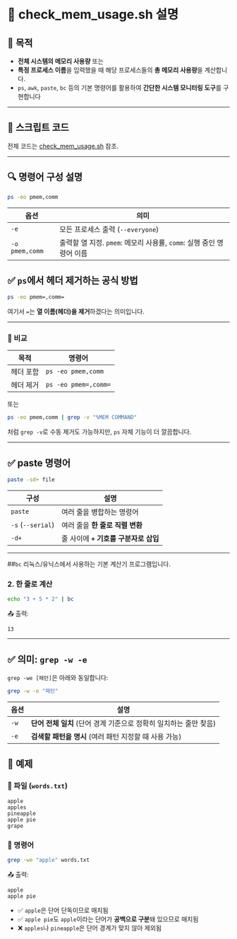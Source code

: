 # 🧠 check_mem_usage.sh 설명

## 📌 목적

- **전체 시스템의 메모리 사용량** 또는
- **특정 프로세스 이름**을 입력했을 때 해당 프로세스들의 **총 메모리 사용량**을 계산합니다.
- `ps`, `awk`, `paste`, `bc` 등의 기본 명령어를 활용하여 **간단한 시스템 모니터링 도구**를 구현합니다

---

## 🧪 스크립트 코드

전체 코드는 [check_mem_usage.sh](../scripts/check_mem_usage.sh) 참조.

---

## 🔍 명령어 구성 설명

```bash
ps -eo pmem,comm
```

| 옵션 | 의미 |
| --- | --- |
| `-e` | 모든 프로세스 출력 (`--everyone`) |
| `-o pmem,comm` | 출력할 열 지정. `pmem`: 메모리 사용률, `comm`: 실행 중인 명령어 이름 |

## ✅ `ps`에서 헤더 제거하는 공식 방법

```bash
ps -eo pmem=,comm=
```

여기서 `=`는 **열 이름(헤더)을 제거**하겠다는 의미입니다.

---

### 📌 비교

| 목적 | 명령어 |
| --- | --- |
| 헤더 포함 | `ps -eo pmem,comm` |
| 헤더 제거 | `ps -eo pmem=,comm=` |

또는

```bash
ps -eo pmem,comm | grep -v "%MEM COMMAND"
```

처럼 `grep -v`로 수동 제거도 가능하지만, `ps` 자체 기능이 더 깔끔합니다.

---

## ✅ paste 명령어

```bash
paste -sd+ file
```

| 구성 | 설명 |
| --- | --- |
| `paste` | 여러 줄을 병합하는 명령어 |
| `-s` (`--serial`) | 여러 줄을 **한 줄로 직렬 변환** |
| `-d+` | 줄 사이에 **`+` 기호를 구분자로 삽입** |
---
##`bc`
 리눅스/유닉스에서 사용하는 기본 계산기 프로그램입니다.

### 2. **한 줄로 계산**

```bash
echo "3 + 5 * 2" | bc
```

📤 출력:

```
13
```

---


## ✅ 의미: `grep -w -e`

`grep -we [패턴]`은 아래와 동일합니다:

```bash
grep -w -e "패턴"
```

| 옵션 | 설명 |
| --- | --- |
| `-w` | **단어 전체 일치** (단어 경계 기준으로 정확히 일치하는 줄만 찾음) |
| `-e` | **검색할 패턴을 명시** (여러 패턴 지정할 때 사용 가능) |

## 📌 예제

### 📁 파일 (`words.txt`)

```
apple
apples
pineapple
apple pie
grape
```

### 🔎 명령어

```bash
grep -we "apple" words.txt
```

📤 출력:

```
apple
apple pie
```

- ✅ `apple`은 단어 단독이므로 매치됨
- ✅ `apple pie`도 `apple`이라는 단어가 **공백으로 구분**돼 있으므로 매치됨
- ❌ `apples`나 `pineapple`은 단어 경계가 맞지 않아 제외됨
